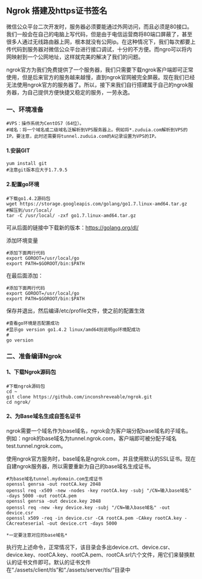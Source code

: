 ## Ngrok 搭建及https证书签名

微信公众平台二次开发时，服务器必须要能通过外网访问，而且必须是80接口。我们一般会在自己的电脑上写代码，但是由于电信运营商将80端口屏蔽了，甚至很多人通过无线路由器上网，根本就没有公网ip。在这种情况下，我们每次都要上传代码到服务器对微信公众平台进行接口调试，十分的不方便。而ngro可以将内网映射到一个公网地址，这样就完美的解决了我们的问题。

ngrok官方为我们免费提供了一个服务器，我们只需要下载ngrok客户端即可正常使用，但是后来官方的服务越来越慢，直到ngrok官网被完全屏蔽。现在我们已经无法使用ngrok官方的服务器了。所以，接下来我们自行搭建属于自己的ngrok服务器，为自己提供方便快捷又稳定的服务，一劳永逸。

### 一、环境准备

    #VPS：操作系统为CentOS7（64位）。
    #域名：将一个域名或二级域名泛解析到VPS服务器上。例如将*.zuduia.com解析到VPS的IP。要注意，此时还需要将tunnel.zuduia.com的A记录设置为VPS的IP。

#### 1.安装GIT

    yum install git
    #注意git版本应大于1.7.9.5

#### 2.配置go环境

    #下载go1.4.2源码包
    wget https://storage.googleapis.com/golang/go1.7.linux-amd64.tar.gz
    #解压到/usr/local/
    tar -C /usr/local/ -zxf go1.7.linux-amd64.tar.gz

可从后面的链接中下载新的版本：https://golang.org/dl/

添加环境变量

    #添加下面两行代码
    export GOROOT=/usr/local/go
    export PATH=$GOROOT/bin:$PATH

在最后面添加：

    #添加下面两行代码
    export GOROOT=/usr/local/go
    export PATH=$GOROOT/bin:$PATH

保存并退出，然后编译/etc/profile文件，使之前的配置生效

    #查看go环境是否配置成功
    #显示go version go1.4.2 linux/amd64则说明go环境配成功
    #
    go version
### 二、准备编译Ngrok

#### 1、下载Ngrok源码包

    #下载ngrok源码包
    cd ~
    git clone https://github.com/inconshreveable/ngrok.git
    cd ngrok/

#### 2、为Base域名生成自签名证书

ngrok需要一个域名作为base域名，ngrok会为客户端分配base域名的子域名。例如：ngrok的base域名为tunnel.ngrok.com，客户端即可被分配子域名test.tunnel.ngrok.com。

使用ngrok官方服务时，base域名是ngrok.com，并且使用默认的SSL证书。现在自建ngrok服务器，所以需要重新为自己的base域名生成证书。

    #为base域名tunnel.mydomain.com生成证书
    openssl genrsa -out rootCA.key 2048
    openssl req -x509 -new -nodes -key rootCA.key -subj "/CN=输入base域名" -days 5000 -out rootCA.pem
    openssl genrsa -out device.key 2048
    openssl req -new -key device.key -subj "/CN=输入base域名" -out device.csr
    openssl x509 -req -in device.csr -CA rootCA.pem -CAkey rootCA.key -CAcreateserial -out device.crt -days 5000

`*一定要注意对应的base域名*`

执行完上述命令，正常情况下，该目录会多出device.crt、device.csr、device.key、rootCA.key、rootCA.pem、rootCA.srl六个文件，用它们来替换默认的证书文件即可。默认的证书文件在“./assets/client/tls”和“./assets/server/tls/”目录中
